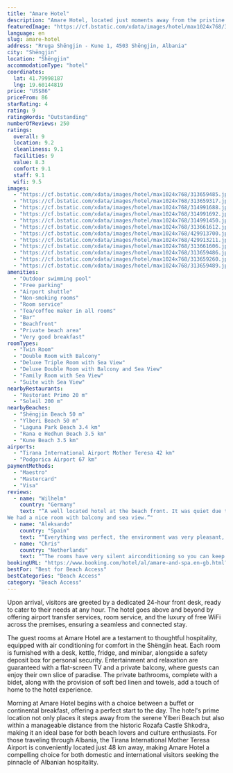 ```yaml
---
title: "Amare Hotel"
description: "Amare Hotel, located just moments away from the pristine shores of Shëngjin Beach, stands as a beacon of comfort and luxury for travelers seeking an unforgettable stay."
featuredImage: "https://cf.bstatic.com/xdata/images/hotel/max1024x768/313659485.jpg?k=843cf8f62ed872ac80a8976fcd3793169d42779ebaf8c9c7b35fcf51dbf16792&o=&hp=1"
language: en
slug: amare-hotel
address: "Rruga Shëngjin - Kune 1, 4503 Shëngjin, Albania"
city: "Shëngjin"
location: "Shëngjin"
accommodationType: "hotel"
coordinates:
  lat: 41.79998187
  lng: 19.60144819
price: "US$86"
priceFrom: 86
starRating: 4
rating: 9
ratingWords: "Outstanding"
numberOfReviews: 250
ratings:
  overall: 9
  location: 9.2
  cleanliness: 9.1
  facilities: 9
  value: 8.3
  comfort: 9.1
  staff: 9.1
  wifi: 9.5
images:
  - "https://cf.bstatic.com/xdata/images/hotel/max1024x768/313659485.jpg?k=843cf8f62ed872ac80a8976fcd3793169d42779ebaf8c9c7b35fcf51dbf16792&o=&hp=1"
  - "https://cf.bstatic.com/xdata/images/hotel/max1024x768/313659317.jpg?k=cb67a504f4db7ac9b28cbca37090ca93a1ecfaa69b1f8ca34e56a5f17680abfb&o=&hp=1"
  - "https://cf.bstatic.com/xdata/images/hotel/max1024x768/314991688.jpg?k=536cea061dc6de481a4418ce92e7725b4b0a21cf8c2c22b537b6a0dc9d509968&o=&hp=1"
  - "https://cf.bstatic.com/xdata/images/hotel/max1024x768/314991692.jpg?k=7c8f091d70a88370547f6883f783c950838218f8d5eebf506d8897d3c0af2efe&o=&hp=1"
  - "https://cf.bstatic.com/xdata/images/hotel/max1024x768/314991450.jpg?k=855585956ed864e5dd28479aeebcf2ae3872ce6969f680c24fce439623b63b5e&o=&hp=1"
  - "https://cf.bstatic.com/xdata/images/hotel/max1024x768/313661612.jpg?k=35acad8a12a67d3a66cb7ea062123422bd319efb1dd5879dfc693cfdfb3fc369&o=&hp=1"
  - "https://cf.bstatic.com/xdata/images/hotel/max1024x768/429913700.jpg?k=316318c0c8836fd13f589963a444cef1f8a3fe85d6b15fd59b4707848b4eea36&o=&hp=1"
  - "https://cf.bstatic.com/xdata/images/hotel/max1024x768/429913211.jpg?k=ce5a3286ea6d16b030da2c5a926f869ae05526bd4283e74fcd61885d3de494e7&o=&hp=1"
  - "https://cf.bstatic.com/xdata/images/hotel/max1024x768/313661606.jpg?k=f884d4a0ec4792e7e6c8187052c1c2aafd77c0790510574513c283d810c27b2c&o=&hp=1"
  - "https://cf.bstatic.com/xdata/images/hotel/max1024x768/313659486.jpg?k=e0d2b8a9eeed89ca0847cbdb4af9de3f055c6a2a8be7fc68616cb5e6cfaa57ee&o=&hp=1"
  - "https://cf.bstatic.com/xdata/images/hotel/max1024x768/313659260.jpg?k=592fac2137f2c90866fd6afd5806d24817f4fa0367d0fadde1dc099de62e25d5&o=&hp=1"
  - "https://cf.bstatic.com/xdata/images/hotel/max1024x768/313659489.jpg?k=74259d42d8dc091e6d192e56c8bc3ee32276258c7508b5c4215545421979f61c&o=&hp=1"
amenities:
  - "Outdoor swimming pool"
  - "Free parking"
  - "Airport shuttle"
  - "Non-smoking rooms"
  - "Room service"
  - "Tea/coffee maker in all rooms"
  - "Bar"
  - "Beachfront"
  - "Private beach area"
  - "Very good breakfast"
roomTypes:
  - "Twin Room"
  - "Double Room with Balcony"
  - "Deluxe Triple Room with Sea View"
  - "Deluxe Double Room with Balcony and Sea View"
  - "Family Room with Sea View"
  - "Suite with Sea View"
nearbyRestaurants:
  - "Restorant Primo 20 m"
  - "Soleil 200 m"
nearbyBeaches:
  - "Shëngjin Beach 50 m"
  - "Ylberi Beach 50 m"
  - "Laguna Park Beach 3.4 km"
  - "Rana e Hedhun Beach 3.5 km"
  - "Kune Beach 3.5 km"
airports:
  - "Tirana International Airport Mother Teresa 42 km"
  - "Podgorica Airport 67 km"
paymentMethods:
  - "Maestro"
  - "Mastercard"
  - "Visa"
reviews:
  - name: "Wilhelm"
    country: "Germany"
    text: "“A well located hotel at the beach front. It was quiet due to end of season.
We had a nice room with balcony and sea view.”"
  - name: "Aleksando"
    country: "Spain"
    text: "“Everything was perfect, the environment was very pleasant, the staff was very friendly and polite, even though my trip was short, I felt very good and I will come back again”"
  - name: "Chris"
    country: "Netherlands"
    text: "“The rooms have very silent airconditioning so you can keep them on while you sleep”"
bookingURL: "https://www.booking.com/hotel/al/amare-and-spa.en-gb.html?aid=8035640"
bestFor: "Best for Beach Access"
bestCategories: "Beach Access"
category: "Beach Access"
---
```


Upon arrival, visitors are greeted by a dedicated 24-hour front desk, ready to cater to their needs at any hour. The hotel goes above and beyond by offering airport transfer services, room service, and the luxury of free WiFi across the premises, ensuring a seamless and connected stay.

The guest rooms at Amare Hotel are a testament to thoughtful hospitality, equipped with air conditioning for comfort in the Shëngjin heat. Each room is furnished with a desk, kettle, fridge, and minibar, alongside a safety deposit box for personal security. Entertainment and relaxation are guaranteed with a flat-screen TV and a private balcony, where guests can enjoy their own slice of paradise. The private bathrooms, complete with a bidet, along with the provision of soft bed linen and towels, add a touch of home to the hotel experience.

Morning at Amare Hotel begins with a choice between a buffet or continental breakfast, offering a perfect start to the day. The hotel's prime location not only places it steps away from the serene Ylberi Beach but also within a manageable distance from the historic Rozafa Castle Shkodra, making it an ideal base for both beach lovers and culture enthusiasts. For those traveling through Albania, the Tirana International Mother Teresa Airport is conveniently located just 48 km away, making Amare Hotel a compelling choice for both domestic and international visitors seeking the pinnacle of Albanian hospitality.